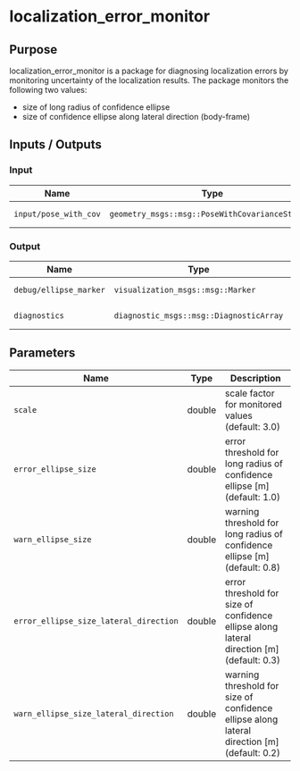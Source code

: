 # localization_error_monitor

## Purpose

localization_error_monitor is a package for diagnosing localization errors by monitoring uncertainty of the localization results.
The package monitors the following two values:

- size of long radius of confidence ellipse
- size of confidence ellipse along lateral direction (body-frame)

## Inputs / Outputs

### Input

| Name                  | Type                                            | Description         |
| --------------------- | ----------------------------------------------- | ------------------- |
| `input/pose_with_cov` | `geometry_msgs::msg::PoseWithCovarianceStamped` | localization result |

### Output

| Name                   | Type                                    | Description         |
| ---------------------- | --------------------------------------- | ------------------- |
| `debug/ellipse_marker` | `visualization_msgs::msg::Marker`       | ellipse marker      |
| `diagnostics`          | `diagnostic_msgs::msg::DiagnosticArray` | diagnostics outputs |

## Parameters

| Name                                   | Type   | Description                                                                                 |
| -------------------------------------- | ------ | ------------------------------------------------------------------------------------------- |
| `scale`                                | double | scale factor for monitored values (default: 3.0)                                            |
| `error_ellipse_size`                   | double | error threshold for long radius of confidence ellipse [m] (default: 1.0)                    |
| `warn_ellipse_size`                    | double | warning threshold for long radius of confidence ellipse [m] (default: 0.8)                  |
| `error_ellipse_size_lateral_direction` | double | error threshold for size of confidence ellipse along lateral direction [m] (default: 0.3)   |
| `warn_ellipse_size_lateral_direction`  | double | warning threshold for size of confidence ellipse along lateral direction [m] (default: 0.2) |
